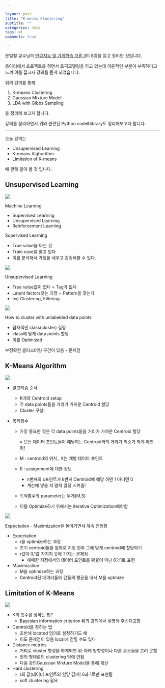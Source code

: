 ```yaml
---

layout: post
title: "K-means Clustering"
subtitle: ""
categories: data
tags: ml
comments: true

---
```






문일철 교수님의 [인공지능 및 기계학습 개론 II](https://www.edwith.org/machinelearning2__17/home)의 8강을 듣고 정리한 것입니다.



동아리에서 프로젝트를 하면서 토픽모델링을 하고 있는데 이론적인 부분이 부족하다고 느껴 이를 잡고자 강의를 듣게 되었습니다.



위의 강의를 통해

1. K-means Clustering
2. Gaussian Mixture Model
3. LDA with Gibbs Sampling

을 정리해 보고자 합니다.



강의를 정리하면서 위와 관련된 Python code&library도 정리해보고자 합니다.

---

오늘 강의는

- Unsupervised Learning
- K-means Alghorithm
- Limitation of K-means

에 관해 알아 볼 것 입니다.



## Unsupervised Learning
<img src="https://raw.githubusercontent.com/Gangsss/gangsss.github.io/master/assets/img/슬라이드4.PNG">

Machine Learning

- Supervised Learning
- Unsupervised Learning
- Reinforcement Learning



Supervised Learning

- True value을 아는 것
- Train case을 알고 있다
- 이를 분석해서 가정을 세우고 검정해볼 수 있다.



<img src="https://raw.githubusercontent.com/Gangsss/gangsss.github.io/master/assets/img/슬라이드5.PNG">


Unsupervised Learning

- True value값이 없다 = Tag가 없다
- Latent factors찾는 과정 = Pattern을 찾는다 
- ex) Clustering, Filtering





<img src="https://raw.githubusercontent.com/Gangsss/gangsss.github.io/master/assets/img/슬라이드6.PNG">

How to cluster with unlabelded data points

- 잠재적인 class(cluster) 결정
- class에 맞게 data points 할당
- 이를 Optimized



부정확한 클러스터링 구간이 있음 - 문제점



## K-Means Algorithm

<img src="https://raw.githubusercontent.com/Gangsss/gangsss.github.io/master/assets/img/슬라이드7.PNG">

- 알고리즘 순서

  - K개의 Centroid setup
  - 각 data points들을 거리가 가까운 Centroid 할당
  - Cluster 구성!

- 목적함수

  - 가장 중요한 것은 각 data points들을 거리가 가까운 Centroid 할당

    = 모든 데이터 포인트들이 해당하는 Centroid와의 거리가 최소가 되게 하면 됨!

  - M : centroid의 위치 , X는 개별 데이터 포인트

  - R : assignment에 대한 정보

    - n번째의 x포인트가 k번째 Centroid에 해당 하면 1 아니면 0
    - 계산에 넣을 지 말지 결정 시켜줌!

  - 목적함수의 parameter는 두개(M,S) 

  - 이를 Optimize하기 위해서는 iterative Optimization해야함



<img src="https://raw.githubusercontent.com/Gangsss/gangsss.github.io/master/assets/img/슬라이드8.PNG">

Expectation - Maximization을 돌아가면서 계속 진행함

- Expectation
  - r을 optimize하는 과정
  - 초기 centroid들을 임의로 지정 한후 그에 맞게 centroid에 할당하기
  - r값이 0,1값 가지지 못해 가지는 문제점 
    - 애매한 지점에서의 데이터 포인트를 확률이 아닌 0과1로 표현
- Maximization
  - M을 optimize하는 과정
  - Centroid된 데이터들의 값들의 평균을 내서 M을 optmize



## Limitation  of K-Means



<img src="https://raw.githubusercontent.com/Gangsss/gangsss.github.io/master/assets/img/슬라이드10.PNG">

- K의 갯수를 정하는 법?
  -  Bayesian information criterion 뒤의 강의에서 설명해 주신다고함
- Centroid을 정하는 법
  - 초반에 located 임의로 설정하기도 해
  - 이도 문제점이 있음 local에 갇힐 수도 있다
- Distance metrics
  - 거리로 cluster 형성을 하게되면 위-아래 방향성이나 다른 요소들을 고려 못함
  - 원의 형태로의 clustering 밖에 안됨
  - 다음 강의Gaussian Mixture Model을 통해 개선
- Hard clustering
  - r의 값(데이터 포인트의 할당 값)이 0과 1로만 표현됨
  - soft clustering 필요

